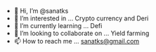 - 👋 Hi, I’m @sanatks
- 👀 I’m interested in ... Crypto currency and Deri
- 🌱 I’m currently learning ... Defi
- 💞️ I’m looking to collaborate on ... Yield farming
- 📫 How to reach me ... sanatks@gmail.com

<!---
sanatks/sanatks is a ✨ special ✨ repository because its `README.md` (this file) appears on your GitHub profile.
You can click the Preview link to take a look at your changes.
--->
